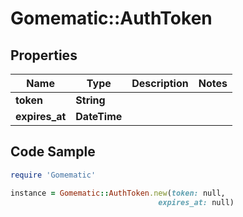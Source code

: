 # Gomematic::AuthToken

## Properties

Name | Type | Description | Notes
------------ | ------------- | ------------- | -------------
**token** | **String** |  | 
**expires_at** | **DateTime** |  | 

## Code Sample

```ruby
require 'Gomematic'

instance = Gomematic::AuthToken.new(token: null,
                                 expires_at: null)
```


